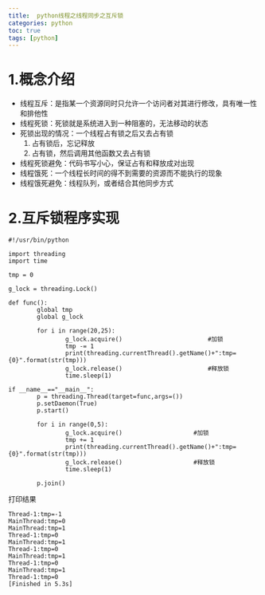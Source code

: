 ```yaml
---
title:  python线程之线程同步之互斥锁
categories: python   
toc: true  
tags: [python]
---
```




# 1.概念介绍
* 线程互斥：是指某一个资源同时只允许一个访问者对其进行修改，具有唯一性和排他性
* 线程死锁：死锁就是系统进入到一种阻塞的，无法移动的状态
* 死锁出现的情况：一个线程占有锁之后又去占有锁
    1. 占有锁后，忘记释放
    2. 占有锁，然后调用其他函数又去占有锁
* 线程死锁避免：代码书写小心，保证占有和释放成对出现
* 线程饿死：一个线程长时间的得不到需要的资源而不能执行的现象
* 线程饿死避免：线程队列，或者结合其他同步方式

# 2.互斥锁程序实现
```
#!/usr/bin/python

import threading
import time

tmp = 0

g_lock = threading.Lock()

def func():
        global tmp
        global g_lock

        for i in range(20,25):
                g_lock.acquire()                        #加锁
                tmp -= 1
                print(threading.currentThread().getName()+":tmp={0}".format(str(tmp)))
                g_lock.release()                        #释放锁
                time.sleep(1)

if __name__=="__main__":
        p = threading.Thread(target=func,args=())
        p.setDaemon(True)
        p.start()

        for i in range(0,5):
                g_lock.acquire()                    #加锁
                tmp += 1
                print(threading.currentThread().getName()+":tmp={0}".format(str(tmp)))
                g_lock.release()                    #释放锁
                time.sleep(1)

        p.join()
```

打印结果
```
Thread-1:tmp=-1
MainThread:tmp=0
MainThread:tmp=1
Thread-1:tmp=0
MainThread:tmp=1
Thread-1:tmp=0
MainThread:tmp=1
Thread-1:tmp=0
MainThread:tmp=1
Thread-1:tmp=0
[Finished in 5.3s]

```



